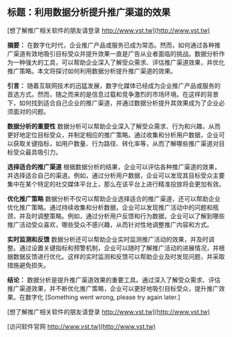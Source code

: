 ## **标题：利用数据分析提升推广渠道的效果**

[想了解推广相关软件的朋友请登录 http://www.vst.tw](http://www.vst.tw)

**摘要：**
在数字化时代，企业推广产品或服务已成为常态。然而，如何通过各种推广渠道有效地吸引目标受众并提升效果一直是广告从业者面临的挑战。数据分析作为一种强大的工具，可以帮助企业深入了解受众需求、评估推广渠道效果，并优化推广策略。本文将探讨如何利用数据分析提升推广渠道的效果。

**引言：**
随着互联网技术的迅猛发展，数字化媒体已经成为企业推广产品或服务的首选方式。然而，随之而来的是信息过载和竞争激烈的市场环境。在这样的背景下，如何找到适合自己企业的推广渠道，并通过数据分析提升其效果成为了企业必须面对的问题。

**数据分析的重要性**
数据分析可以帮助企业深入了解受众需求、行为和兴趣，从而更好地定位目标受众，并制定相应的推广策略。通过收集和分析用户数据，企业可以获取关键指标，如用户数量、行为路径、转化率等，从而了解哪些推广渠道对目标受众最具吸引力。

**选择适合的推广渠道**
根据数据分析的结果，企业可以评估各种推广渠道的效果，并选择适合自己的渠道。例如，通过分析用户数据，企业可以发现其目标受众主要集中在某个特定的社交媒体平台上，那么在该平台上进行精准投放将会更加有效。

**优化推广策略**
数据分析不仅可以帮助企业选择适合的推广渠道，还可以帮助企业优化推广策略。通过持续收集和分析数据，企业可以发现推广活动中的问题和瓶颈，并及时调整策略。例如，通过分析用户反馈和行为数据，企业可以了解到哪些推广活动受众喜欢，哪些受众不感兴趣，从而针对性地调整推广内容和方式。

**实时监测和反馈**
数据分析还可以帮助企业实时监测推广活动的效果，并及时调整。通过设置关键指标和预警机制，企业可以随时了解推广活动的进展情况，并根据数据反馈进行优化。这样的实时监测和反馈可以帮助企业及时发现问题，并采取措施避免损失。

**结论：**
数据分析是提升推广渠道效果的重要工具。通过深入了解受众需求、评估推广渠道效果，并不断优化推广策略，企业可以更好地吸引目标受众，提升推广效果。在数字化
[Something went wrong, please try again later.]

[想了解推广相关软件的朋友请登录 http://www.vst.tw](http://www.vst.tw)


[访问软件官网 http://www.vst.tw](http://www.vst.tw)
